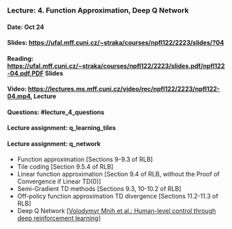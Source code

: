 ### Lecture: 4. Function Approximation, Deep Q Network
#### Date: Oct 24
#### Slides: https://ufal.mff.cuni.cz/~straka/courses/npfl122/2223/slides/?04
#### Reading: https://ufal.mff.cuni.cz/~straka/courses/npfl122/2223/slides.pdf/npfl122-04.pdf,PDF Slides
#### Video: https://lectures.ms.mff.cuni.cz/video/rec/npfl122/2223/npfl122-04.mp4, Lecture
#### Questions: #lecture_4_questions
#### Lecture assignment: q_learning_tiles
#### Lecture assignment: q_network

- Function approximation [Sections 9-9.3 of RLB]
- Tile coding [Section 9.5.4 of RLB]
- Linear function approximation [Section 9.4 of RLB, without the Proof of Convergence if Linear TD(0)]
- Semi-Gradient TD methods [Sections 9.3, 10-10.2 of RLB]
- Off-policy function approximation TD divergence [Sections 11.2-11.3 of RLB]
- Deep Q Network [[Volodymyr Mnih et al.: Human-level control through deep reinforcement learning](https://storage.googleapis.com/deepmind-media/dqn/DQNNaturePaper.pdf)]
